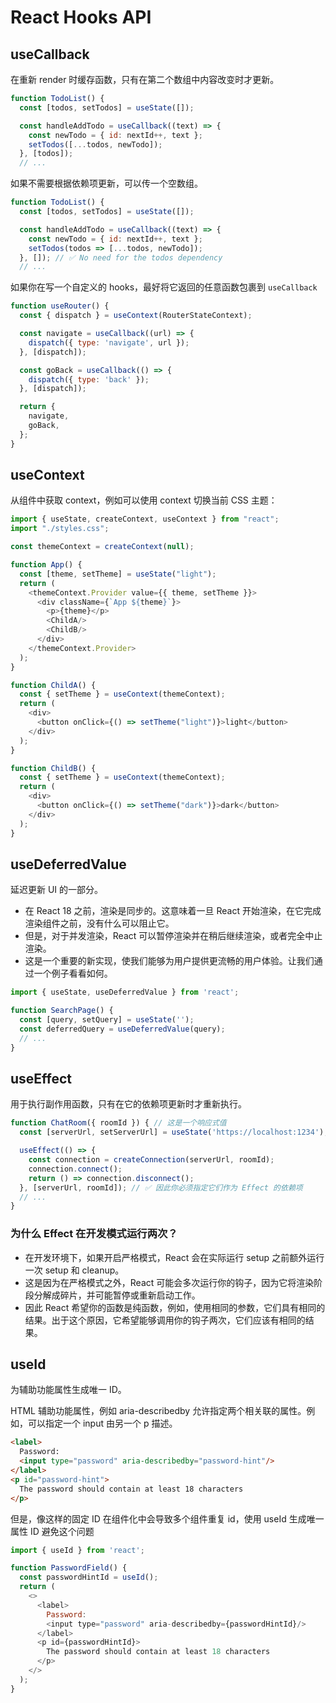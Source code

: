 # React Hooks API

## useCallback

在重新 render 时缓存函数，只有在第二个数组中内容改变时才更新。

```js
function TodoList() {
  const [todos, setTodos] = useState([]);

  const handleAddTodo = useCallback((text) => {
    const newTodo = { id: nextId++, text };
    setTodos([...todos, newTodo]);
  }, [todos]);
  // ...
```

如果不需要根据依赖项更新，可以传一个空数组。

```js
function TodoList() {
  const [todos, setTodos] = useState([]);

  const handleAddTodo = useCallback((text) => {
    const newTodo = { id: nextId++, text };
    setTodos(todos => [...todos, newTodo]);
  }, []); // ✅ No need for the todos dependency
  // ...
```

如果你在写一个自定义的 hooks，最好将它返回的任意函数包裹到 `useCallback`

```js
function useRouter() {
  const { dispatch } = useContext(RouterStateContext);

  const navigate = useCallback((url) => {
    dispatch({ type: 'navigate', url });
  }, [dispatch]);

  const goBack = useCallback(() => {
    dispatch({ type: 'back' });
  }, [dispatch]);

  return {
    navigate,
    goBack,
  };
}
```

## useContext

从组件中获取 context，例如可以使用 context 切换当前 CSS 主题：

```js
import { useState, createContext, useContext } from "react";
import "./styles.css";

const themeContext = createContext(null);

function App() {
  const [theme, setTheme] = useState("light");
  return (
    <themeContext.Provider value={{ theme, setTheme }}>
      <div className={`App ${theme}`}>
        <p>{theme}</p>
        <ChildA/>
        <ChildB/>
      </div>
    </themeContext.Provider>
  );
}

function ChildA() {
  const { setTheme } = useContext(themeContext);
  return (
    <div>
      <button onClick={() => setTheme("light")}>light</button>
    </div>
  );
}

function ChildB() {
  const { setTheme } = useContext(themeContext);
  return (
    <div>
      <button onClick={() => setTheme("dark")}>dark</button>
    </div>
  );
}
```

## useDeferredValue

延迟更新 UI 的一部分。

- 在 React 18 之前，渲染是同步的。这意味着一旦 React 开始渲染，在它完成渲染组件之前，没有什么可以阻止它。
- 但是，对于并发渲染，React 可以暂停渲染并在稍后继续渲染，或者完全中止渲染。
- 这是一个重要的新实现，使我们能够为用户提供更流畅的用户体验。让我们通过一个例子看看如何。

```js
import { useState, useDeferredValue } from 'react';

function SearchPage() {
  const [query, setQuery] = useState('');
  const deferredQuery = useDeferredValue(query);
  // ...
}
```

## useEffect

用于执行副作用函数，只有在它的依赖项更新时才重新执行。

```js
function ChatRoom({ roomId }) { // 这是一个响应式值
  const [serverUrl, setServerUrl] = useState('https://localhost:1234');

  useEffect(() => {
    const connection = createConnection(serverUrl, roomId);
    connection.connect();
    return () => connection.disconnect();
  }, [serverUrl, roomId]); // ✅ 因此你必须指定它们作为 Effect 的依赖项
  // ...
}
```

### 为什么 Effect 在开发模式运行两次？

- 在开发环境下，如果开启严格模式，React 会在实际运行 setup 之前额外运行一次 setup 和 cleanup。
- 这是因为在严格模式之外，React 可能会多次运行你的钩子，因为它将渲染阶段分解成碎片，并可能暂停或重新启动工作。
- 因此 React 希望你的函数是纯函数，例如，使用相同的参数，它们具有相同的结果。出于这个原因，它希望能够调用你的钩子两次，它们应该有相同的结果。


## useId

为辅助功能属性生成唯一 ID。

HTML 辅助功能属性，例如 aria-describedby 允许指定两个相关联的属性。例如，可以指定一个 input 由另一个 p 描述。

```html
<label>
  Password:
  <input type="password" aria-describedby="password-hint"/>
</label>
<p id="password-hint">
  The password should contain at least 18 characters
</p>
```

但是，像这样的固定 ID 在组件化中会导致多个组件重复 id，使用 useId 生成唯一属性 ID 避免这个问题

```js
import { useId } from 'react';

function PasswordField() {
  const passwordHintId = useId();
  return (
    <>
      <label>
        Password:
        <input type="password" aria-describedby={passwordHintId}/>
      </label>
      <p id={passwordHintId}>
        The password should contain at least 18 characters
      </p>
    </>
  );
}
```
